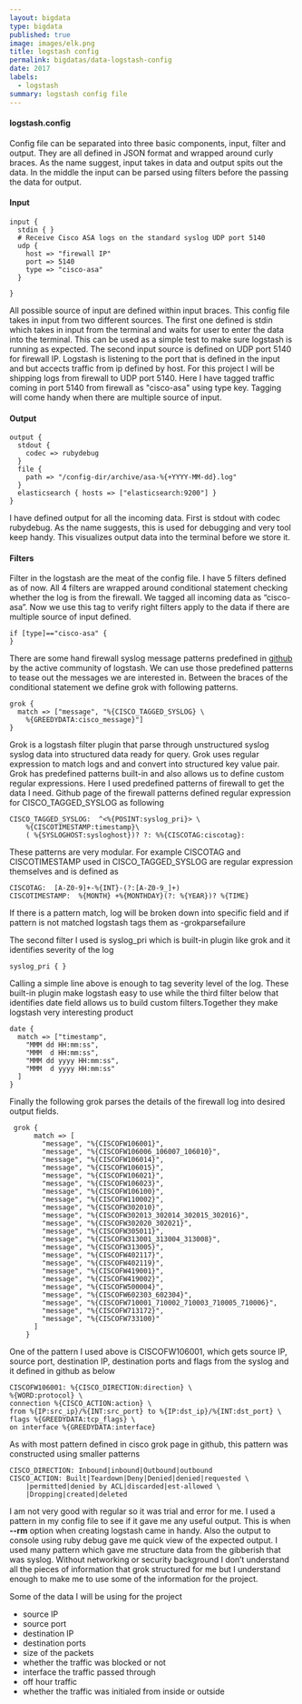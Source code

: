 ```yaml
---
layout: bigdata
type: bigdata
published: true
image: images/elk.png
title: logstash config
permalink: bigdatas/data-logstash-config
date: 2017
labels:
  - logstash
summary: logstash config file
---
```


#### logstash.config

Config file can be separated into three basic components, input, filter and output. They are all defined in JSON format and wrapped around curly braces. As the name suggest, input takes in data and output spits out the data. In the middle the input can be parsed using filters before the passing the data for output. 

#### Input

```config
input {
  stdin { }
  # Receive Cisco ASA logs on the standard syslog UDP port 5140
  udp {
    host => "firewall IP"
    port => 5140
    type => "cisco-asa"
  }
  
}
```

All possible source of input are defined within input braces. This config file takes in input from two different sources. The first one defined is stdin which takes in input from the terminal and waits for user to enter the data into the terminal. This can be used as a simple test to make sure logstash is running as expected. The second input source is defined on UDP port 5140 for firewall IP. Logstash is listening to the port that is defined in the input and but accects traffic from ip defined by host. For this project I will be shipping logs from firewall to UDP port 5140. Here I have tagged traffic coming in port 5140 from firewall as "cisco-asa" using type key. Tagging will come handy when there are multiple source of input.

#### Output

```config
output {
  stdout {
    codec => rubydebug
  }
  file {
    path => "/config-dir/archive/asa-%{+YYYY-MM-dd}.log"
  }
  elasticsearch { hosts => ["elasticsearch:9200"] }
}
```

I have defined  output for all the incoming data. First is stdout with codec rubydebug. As the name suggests, this is used for debugging and very tool keep handy. This visualizes output data into the terminal before we store it. 

#### Filters

Filter in the logstash are the meat of the config file. I have 5 filters defined as of now. All 4 filters are wrapped around conditional statement checking whether the log is from the firewall. We tagged all incoming data as “cisco-asa”. Now we use this tag to verify right filters apply to the data if there are multiple source of input defined.

```
if [type]=="cisco-asa" {
}
```
There are some hand firewall syslog message patterns predefined in [github](https://github.com/logstash-plugins/logstash-patterns-core) by the active community of logstash. We can use those predefined patterns to tease out the messages we are interested in. Between the braces of the conditional statement we define grok with following patterns.
```
grok {
  match => ["message", "%{CISCO_TAGGED_SYSLOG} \
	%{GREEDYDATA:cisco_message}"]
}
```
Grok is a logstash filter plugin that parse through unstructured syslog syslog data into structured data ready for query. Grok uses regular expression to match logs and and convert into structured key value pair. Grok has predefined patterns built-in and also allows us to define custom regular expressions. Here I used predefined patterns of firewall to get the data I need. Github page of the firewall patterns defined regular expression for CISCO_TAGGED_SYSLOG as following

```
CISCO_TAGGED_SYSLOG:  ^<%{POSINT:syslog_pri}> \
	%{CISCOTIMESTAMP:timestamp}\
	( %{SYSLOGHOST:sysloghost})? ?: %%{CISCOTAG:ciscotag}:
```

These patterns are very modular. For example CISCOTAG and CISCOTIMESTAMP used in CISCO_TAGGED_SYSLOG  are regular expression themselves and is defined as
```
CISCOTAG:  [A-Z0-9]+-%{INT}-(?:[A-Z0-9_]+)
CISCOTIMESTAMP:  %{MONTH} +%{MONTHDAY}(?: %{YEAR})? %{TIME}
```
If there is a pattern match, log will be broken down into specific field and if pattern is not matched logstash tags them as -grokparsefailure


The second filter I used is syslog_pri which is built-in plugin like grok and it identifies severity of the log
```
syslog_pri { }
```
Calling a simple line above is enough to tag severity level of the log. These built-in plugin make logstash easy to use while the third filter below that  identifies date field allows us to build custom filters.Together they make logstash very interesting product

```
date {
  match => ["timestamp",
    "MMM dd HH:mm:ss",
    "MMM  d HH:mm:ss",
    "MMM dd yyyy HH:mm:ss",
    "MMM  d yyyy HH:mm:ss"
  ]
}
```

Finally the following grok parses the details of the firewall log into desired output fields.

```config
 grok {
      match => [
        "message", "%{CISCOFW106001}",
        "message", "%{CISCOFW106006_106007_106010}",
        "message", "%{CISCOFW106014}",
        "message", "%{CISCOFW106015}",
        "message", "%{CISCOFW106021}",
        "message", "%{CISCOFW106023}",
        "message", "%{CISCOFW106100}",
        "message", "%{CISCOFW110002}",
        "message", "%{CISCOFW302010}",
        "message", "%{CISCOFW302013_302014_302015_302016}",
        "message", "%{CISCOFW302020_302021}",
        "message", "%{CISCOFW305011}",
        "message", "%{CISCOFW313001_313004_313008}",
        "message", "%{CISCOFW313005}",
        "message", "%{CISCOFW402117}",
        "message", "%{CISCOFW402119}",
        "message", "%{CISCOFW419001}",
        "message", "%{CISCOFW419002}",
        "message", "%{CISCOFW500004}",
        "message", "%{CISCOFW602303_602304}",
        "message", "%{CISCOFW710001_710002_710003_710005_710006}",
        "message", "%{CISCOFW713172}",
        "message", "%{CISCOFW733100}"
      ]
    }
```
One of the pattern I used above is CISCOFW106001, which gets source IP, source port, destination IP, destination ports and flags from the syslog and it defined in github as below
```
CISCOFW106001: %{CISCO_DIRECTION:direction} \
%{WORD:protocol} \
connection %{CISCO_ACTION:action} \
from %{IP:src_ip}/%{INT:src_port} to %{IP:dst_ip}/%{INT:dst_port} \
flags %{GREEDYDATA:tcp_flags} \
on interface %{GREEDYDATA:interface}
```
As with most pattern defined in cisco grok page in github, this pattern was constructed using smaller patterns 

```
CISCO_DIRECTION: Inbound|inbound|Outbound|outbound
CISCO_ACTION: Built|Teardown|Deny|Denied|denied|requested \
	|permitted|denied by ACL|discarded|est-allowed \
	|Dropping|created|deleted
```

 I am not very good with regular so it was trial and error for me. I used a pattern in my config file to see if it gave me any useful output. This is when **--rm** option when creating logstash came in handy. Also the output to console using ruby debug gave me quick view of the expected output. I used many pattern which gave me structure data from the gibberish that was syslog. Without networking or security background I don’t understand all the pieces of information that grok structured for me but I understand enough to make me to use some of the information for the project. 

Some of the data I will be using for the project 
 * source IP
 * source port
 * destination IP 
 * destination ports
 * size of the packets
 * whether the traffic was blocked or not
 * interface the traffic passed through
 * off hour traffic
 * whether the traffic was initialed from inside or outside



